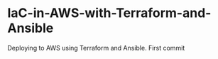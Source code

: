 # IaC-in-AWS-with-Terraform-and-Ansible

Deploying to AWS using Terraform and Ansible. First commit
